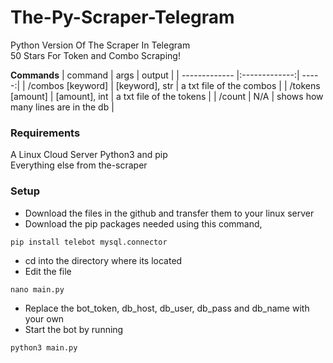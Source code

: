 # The-Py-Scraper-Telegram
Python Version Of The Scraper In Telegram
 <br>50 Stars For Token and Combo Scraping!

**Commands**
| command        | args           | output  |
| ------------- |:-------------:| -----:|
| /combos [keyword]      | [keyword], str | a txt file of the combos |
| /tokens [amount]     | [amount], int      |   a txt file of the tokens |
| /count | N/A      |    shows how many lines are in the db |


### Requirements

A Linux Cloud Server
Python3 and pip
 <br>Everything else from the-scraper

### Setup

* Download the files in the github and transfer them to your linux server
* Download the pip packages needed using this command,
```python
pip install telebot mysql.connector 
```
* cd into the directory where its located
* Edit the file
```
nano main.py
```
* Replace the bot_token, db_host, db_user, db_pass and db_name with your own
* Start the bot by running
```
python3 main.py
```
